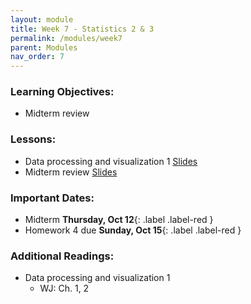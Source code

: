 ```yaml
---
layout: module
title: Week 7 - Statistics 2 & 3
permalink: /modules/week7
parent: Modules
nav_order: 7
---
```


### Learning Objectives:

* Midterm review

### Lessons:
* Data processing and visualization 1 [Slides](https://xinchenyu.github.io/csc380-fall23/Slides/23f380_data_lecture1.pdf)
* Midterm review [Slides](https://xinchenyu.github.io/csc380-fall23/Slides/23f380_midterm_review.pdf)

### Important Dates:
* Midterm **Thursday, Oct 12**{: .label .label-red }
* Homework 4 due **Sunday, Oct 15**{: .label .label-red }

### Additional Readings:
* Data processing and visualization 1 
    * WJ: Ch. 1, 2


